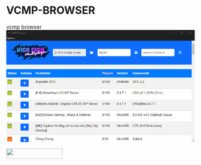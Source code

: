 # VCMP-BROWSER
vcmp browser
<img src="https://raw.githubusercontent.com/MEGAMINDMK/VCMP-BROWSER/main/bandicam%202024-09-08%2019-15-36-510.jpg">

<a href="https://github.com/MEGAMINDMK/VCMP-BROWSER/releases/latest/download/vcmp.setup.exe"><img src="https://img.shields.io/github/downloads/MEGAMINDMK/VCMP-BROWSER/total.svg?style=flat-square" width="150" height="28"></a>
